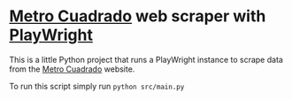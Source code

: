 # [Metro Cuadrado](https://www.metrocuadrado.com/) web scraper with [PlayWright](https://playwright.dev/python/)

This is a little Python project that runs a PlayWright instance to scrape data from the 
[Metro Cuadrado](https://www.metrocuadrado.com/) website.

To run this script simply run `python src/main.py`